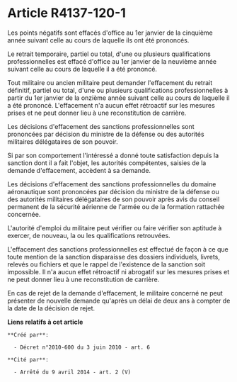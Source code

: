 # Article R4137-120-1

Les points négatifs sont effacés d'office au 1er janvier de la cinquième année suivant celle au cours de laquelle ils ont été
prononcés.

Le retrait temporaire, partiel ou total, d'une ou plusieurs qualifications professionnelles est effacé d'office au 1er
janvier de la neuvième année suivant celle au cours de laquelle il a été prononcé.

Tout militaire ou ancien militaire peut demander l'effacement du retrait définitif, partiel ou total, d'une ou plusieurs
qualifications professionnelles à partir du 1er janvier de la onzième année suivant celle au cours de laquelle il a été
prononcé. L'effacement n'a aucun effet rétroactif sur les mesures prises et ne peut donner lieu à une reconstitution de
carrière.

Les décisions d'effacement des sanctions professionnelles sont prononcées par décision du ministre de la défense ou des
autorités militaires délégataires de son pouvoir.

Si par son comportement l'intéressé a donné toute satisfaction depuis la sanction dont il a fait l'objet, les autorités
compétentes, saisies de la demande d'effacement, accèdent à sa demande.

Les décisions d'effacement des sanctions professionnelles du domaine aéronautique sont prononcées par décision du ministre de
la défense ou des autorités militaires délégataires de son pouvoir après avis du conseil permanent de la sécurité aérienne de
l'armée ou de la formation rattachée concernée.

L'autorité d'emploi du militaire peut vérifier ou faire vérifier son aptitude à exercer, de nouveau, la ou les qualifications
retrouvées.

L'effacement des sanctions professionnelles est effectué de façon à ce que toute mention de la sanction disparaisse des
dossiers individuels, livrets, relevés ou fichiers et que le rappel de l'existence de la sanction soit impossible. Il n'a
aucun effet rétroactif ni abrogatif sur les mesures prises et ne peut donner lieu à une reconstitution de carrière.

En cas de rejet de la demande d'effacement, le militaire concerné ne peut présenter de nouvelle demande qu'après un délai de
deux ans à compter de la date de la décision de rejet.

**Liens relatifs à cet article**

	**Créé par**:

	  - Décret n°2010-600 du 3 juin 2010 - art. 6

	**Cité par**:

	  - Arrêté du 9 avril 2014 - art. 2 (V)
